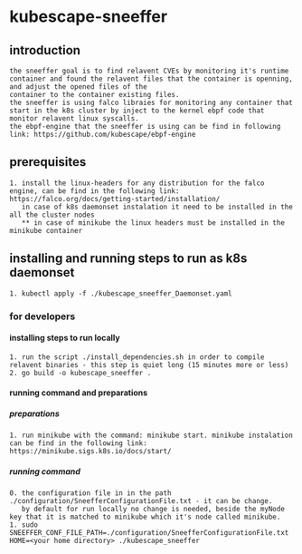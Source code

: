 # kubescape-sneeffer

## introduction
    the sneeffer goal is to find relavent CVEs by monitoring it's runtime container and found the relavent files that the container is openning, and adjust the opened files of the 
    container to the container existing files. 
    the sneeffer is using falco libraies for monitoring any container that start in the k8s cluster by inject to the kernel ebpf code that monitor relavent linux syscalls. 
    the ebpf-engine that the sneeffer is using can be find in following link: https://github.com/kubescape/ebpf-engine

## prerequisites
    1. install the linux-headers for any distribution for the falco engine, can be find in the following link: https://falco.org/docs/getting-started/installation/
       in case of k8s daemonset instalation it need to be installed in the all the cluster nodes
       ** in case of minikube the linux headers must be installed in the minikube container

## installing and running steps to run as k8s daemonset
    1. kubectl apply -f ./kubescape_sneeffer_Daemonset.yaml

### for developers
#### installing steps to run locally
    1. run the script ./install_dependencies.sh in order to compile relavent binaries - this step is quiet long (15 minutes more or less)
    2. go build -o kubescape_sneeffer .

#### running command and preparations
##### preparations
    1. run minikube with the command: minikube start. minikube instalation can be find in the following link: https://minikube.sigs.k8s.io/docs/start/

##### running command
    0. the configuration file in in the path ./configuration/SneefferConfigurationFile.txt - it can be change.
       by default for run locally no change is needed, beside the myNode key that it is matched to minikube which it's node called minikube.
    1. sudo SNEEFFER_CONF_FILE_PATH=./configuration/SneefferConfigurationFile.txt HOME=<your home directory> ./kubescape_sneeffer